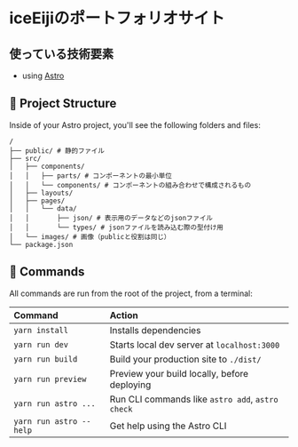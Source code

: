 # iceEijiのポートフォリオサイト

## 使っている技術要素

* using [Astro](https://astro.build/)

## 🚀 Project Structure

Inside of your Astro project, you'll see the following folders and files:

```
/
├── public/ # 静的ファイル
├── src/
│   ├── components/
│   │   ├── parts/ # コンポーネントの最小単位
│   │   └── components/ # コンポーネントの組み合わせで構成されるもの
│   ├── layouts/
│   ├── pages/
│   │   └── data/
│   │       ├── json/ # 表示用のデータなどのjsonファイル
│   │       └── types/ # jsonファイルを読み込む際の型付け用
│   └── images/ # 画像（publicと役割は同じ）
└── package.json
```

## 🧞 Commands

All commands are run from the root of the project, from a terminal:

| Command                | Action                                           |
| :--------------------- | :----------------------------------------------- |
| `yarn install`          | Installs dependencies                            |
| `yarn run dev`          | Starts local dev server at `localhost:3000`      |
| `yarn run build`        | Build your production site to `./dist/`          |
| `yarn run preview`      | Preview your build locally, before deploying     |
| `yarn run astro ...`    | Run CLI commands like `astro add`, `astro check` |
| `yarn run astro --help` | Get help using the Astro CLI                     |

